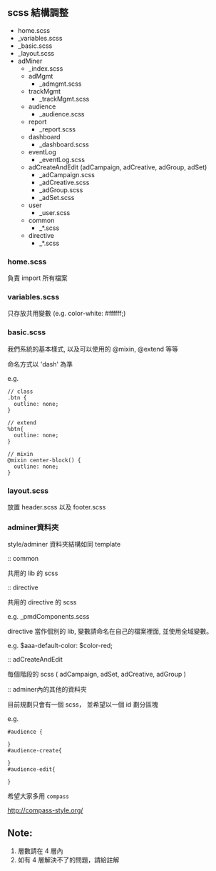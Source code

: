 ## scss 結構調整

* home.scss
* _variables.scss
* _basic.scss
* _layout.scss
* adMiner
  * _index.scss 
  * adMgmt
    * _admgmt.scss
  * trackMgmt
    * _trackMgmt.scss
  * audience
    * _audience.scss
  * report
    * _report.scss
  * dashboard
    * _dashboard.scss
  * eventLog
    * _eventLog.scss
  * adCreateAndEdit (adCampaign, adCreative, adGroup, adSet)
    * _adCampaign.scss
    * _adCreative.scss
    * _adGroup.scss
    * _adSet.scss
  * user
    * _user.scss
  * common
    * _*.scss
  * directive
    * _*.scss 


### home.scss

負責 import 所有檔案

### variables.scss

只存放共用變數 (e.g. color-white: #ffffff;)

### basic.scss

我們系統的基本樣式, 以及可以使用的 @mixin, @extend 等等

命名方式以 'dash' 為準

e.g. 

```
// class
.btn {
  outline: none;
}

// extend
%btn{
  outline: none;
}

// mixin
@mixin center-block() {
  outline: none;
}

```

### layout.scss

放置 header.scss 以及 footer.scss

### adminer資料夾

   style/adminer 資料夾結構如同 template

:: common

共用的 lib 的 scss

:: directive

共用的 directive 的 scss

e.g. _pmdComponents.scss

directive 當作個別的 lib, 變數請命名在自己的檔案裡面, 並使用全域變數。

e.g. $aaa-default-color: $color-red;

:: adCreateAndEdit

每個階段的 scss ( adCampaign, adSet, adCreative, adGroup )

:: adminer內的其他的資料夾

目前規劃只會有一個 scss， 並希望以一個 id 劃分區塊

e.g.

```
#audience {

}
#audience-create{

}
#audience-edit{

}
```

希望大家多用 `compass`

http://compass-style.org/

## Note:
1. 層數請在 4 層內
2. 如有 4 層解決不了的問題，請給註解
